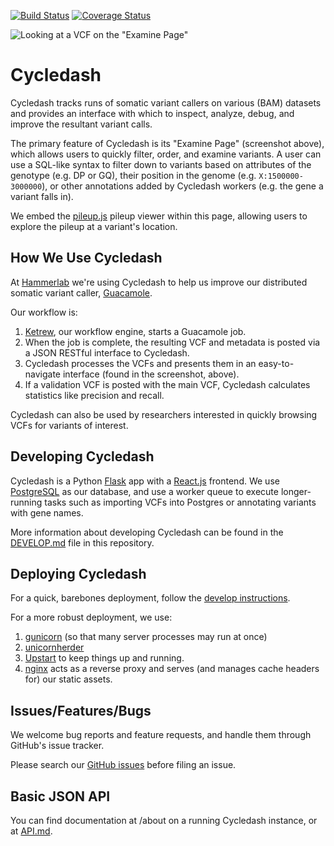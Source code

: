 [![Build Status](https://travis-ci.org/hammerlab/cycledash.svg?branch=master)](https://travis-ci.org/hammerlab/cycledash) [![Coverage Status](https://img.shields.io/coveralls/hammerlab/cycledash/master.svg)](https://coveralls.io/r/hammerlab/cycledash?branch=master)


![Looking at a VCF on the "Examine Page"](https://s3.amazonaws.com/f.cl.ly/items/1w3Y062T1O3N3o372p3e/Screen%20Shot%202014-12-17%20at%203.09.27%20PM.png)

# Cycledash

Cycledash tracks runs of somatic variant callers on various (BAM) datasets and
provides an interface with which to inspect, analyze, debug, and improve the
resultant variant calls.

The primary feature of Cycledash is its "Examine Page" (screenshot above), which
allows users to quickly filter, order, and examine variants. A user can use a
SQL-like syntax to filter down to variants based on attributes of the genotype
(e.g. DP or GQ), their position in the genome (e.g. `X:1500000-3000000`), or
other annotations added by Cycledash workers (e.g. the gene a variant falls in).

We embed the [pileup.js](https://github.com/hammerlab/pileup.js) pileup viewer within
this page, allowing users to explore the pileup at a variant's location.


## How We Use Cycledash

At [Hammerlab](https://github.com/hammerlab) we're using Cycledash to help us
improve our distributed somatic variant caller,
[Guacamole](https://github.com/hammerlab/guacamole).

Our workflow is:

1. [Ketrew](https://github.com/hammerlab/ketrew), our workflow engine, starts a
   Guacamole job.
2. When the job is complete, the resulting VCF and metadata is posted via a JSON
   RESTful interface to Cycledash.
3. Cycledash processes the VCFs and presents them in an easy-to-navigate
   interface (found in the screenshot, above).
4. If a validation VCF is posted with the main VCF, Cycledash calculates
   statistics like precision and recall.

Cycledash can also be used by researchers interested in quickly browsing VCFs
for variants of interest.


## Developing Cycledash

Cycledash is a Python [Flask](http://flask.pocoo.org/) app with a
[React.js](http://facebook.github.io/react/) frontend. We use
[PostgreSQL](http://www.postgresql.org/) as our database, and use a worker queue
to execute longer-running tasks such as importing VCFs into Postgres or
annotating variants with gene names.

More information about developing Cycledash can be found in the
[DEVELOP.md](/DEVELOP.md) file in this repository.


## Deploying Cycledash

For a quick, barebones deployment, follow the [develop instructions](/DEVELOP.md).

For a more robust deployment, we use:

1. [gunicorn](http://gunicorn.org/) (so that many server processes may run at
   once)
2. [unicornherder](https://github.com/gds-operations/unicornherder)
3. [Upstart](http://upstart.ubuntu.com/) to keep things up and running.
4. [nginx](http://nginx.org/) acts as a reverse proxy and serves (and manages
   cache headers for) our static assets.


## Issues/Features/Bugs

We welcome bug reports and feature requests, and handle them through GitHub's
issue tracker.

Please search our [GitHub issues](https://github.com/hammerlab/cycledash/issues)
before filing an issue.


## Basic JSON API

You can find documentation at /about on a running Cycledash instance, or at
[API.md](/API.md).
